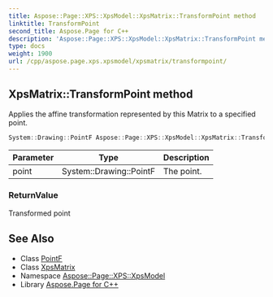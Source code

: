 ```yaml
---
title: Aspose::Page::XPS::XpsModel::XpsMatrix::TransformPoint method
linktitle: TransformPoint
second_title: Aspose.Page for C++
description: 'Aspose::Page::XPS::XpsModel::XpsMatrix::TransformPoint method. Applies the affine transformation represented by this Matrix to a specified point in C++.'
type: docs
weight: 1900
url: /cpp/aspose.page.xps.xpsmodel/xpsmatrix/transformpoint/
---
```

## XpsMatrix::TransformPoint method


Applies the affine transformation represented by this Matrix to a specified point.

```cpp
System::Drawing::PointF Aspose::Page::XPS::XpsModel::XpsMatrix::TransformPoint(System::Drawing::PointF point)
```


| Parameter | Type | Description |
| --- | --- | --- |
| point | System::Drawing::PointF | The point. |

### ReturnValue

Transformed point

## See Also

* Class [PointF](../../../system.drawing/pointf/)
* Class [XpsMatrix](../)
* Namespace [Aspose::Page::XPS::XpsModel](../../)
* Library [Aspose.Page for C++](../../../)
